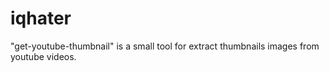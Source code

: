 # iqhater
"get-youtube-thumbnail" is a small tool for extract thumbnails images from youtube videos.
